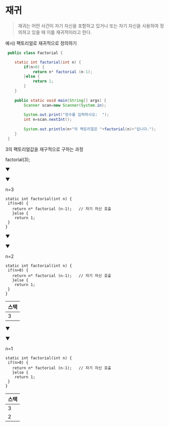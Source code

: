 # 재귀 

> 재귀는 어떤 사건이 자기 자신을 포함하고 있거나 또는 자기 자신을 사용하여 정의하고 있을 때 이를 재귀적이라고 한다.


예시) 팩토리얼로 재귀적으로 정의하기 

```java
 public class Factorial {

	static int factorial(int n) {
		if(n>0) {
			return n* factorial (n-1);
		}else {
			return 1;
		}
	}
 
	public static void main(String[] args) {
		Scanner scan=new Scanner(System.in);
		
		System.out.print("정수를 입력하시오:  ");
		int n=scan.nextInt();
		
		System.out.println(n+"의 팩토리얼은 "+factorial(n)+"입니다.");
	}
 }
```

3의 팩토리얼값을 재구적으로 구하는 과정 

factorial(3); 

▼

▼

n=3

```
static int factorial(int n) {
 if(n>0) {
   return n* factorial (n-1);   // 자기 자신 호출 
   }else {
    return 1;
 }
}
```
▼

▼

n=2
```
static int factorial(int n) {
 if(n>0) {
   return n* factorial (n-1);   // 자기 자신 호출 
   }else {
    return 1;
 }
}
```

|스택|
|---|
|3|


▼

▼

n=1
```
static int factorial(int n) {
 if(n>0) {
   return n* factorial (n-1);   // 자기 자신 호출 
   }else {
    return 1;
 }
}
```

|스택|
|---|
|3|
|2|
